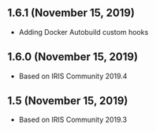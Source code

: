 ## 1.6.1 (November 15, 2019)
  - Adding Docker Autobuild custom hooks

## 1.6.0 (November 15, 2019)
  - Based on IRIS Community 2019.4

## 1.5 (November 15, 2019)
  - Based on IRIS Community 2019.3

